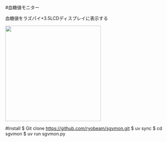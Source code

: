 #血糖値モニター

血糖値をラズパイ+3.5LCDディスプレイに表示する

<img src="https://github.com/ryobeam/sgvmon/blob/main/sgvmon_graph.jpg" width="300">

#Install
$ Git clone https://github.com/ryobeam/sgvmon.git
$ uv sync
$ cd sgvmon
$ uv run sgvmon.py
